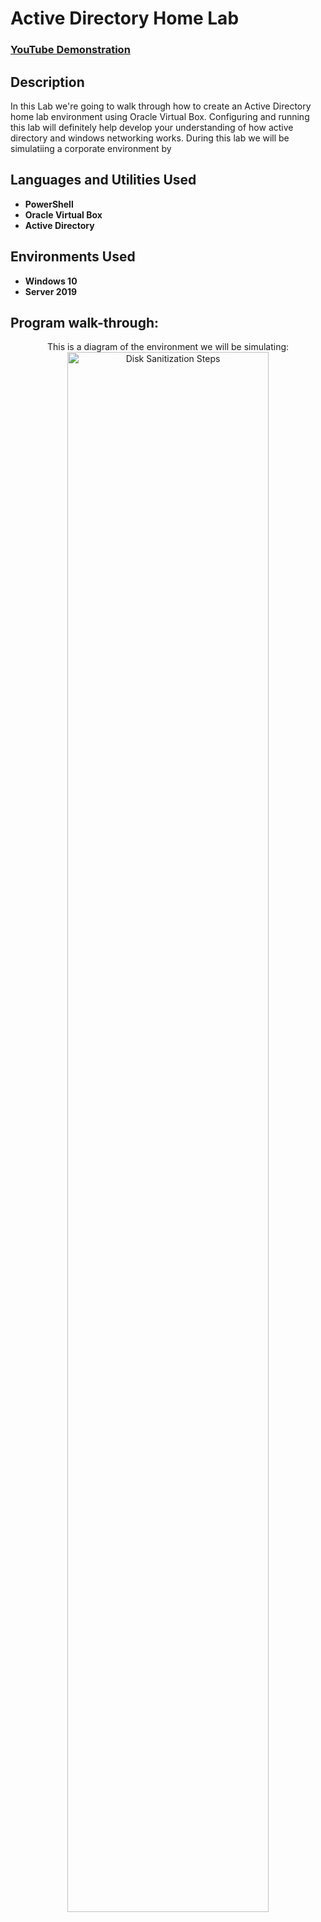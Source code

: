 <h1>Active Directory Home Lab</h1>

 ### [YouTube Demonstration](https://youtu.be/7eJexJVCqJo)

<h2>Description</h2>
In this Lab we're going to walk through how to create an Active Directory home lab environment using Oracle Virtual Box. Configuring and running this lab will definitely help develop your understanding of how active directory and windows networking works. During this lab we will be simulatiing a corporate environment by 
<br />


<h2>Languages and Utilities Used</h2>

- <b>PowerShell</b> 
- <b>Oracle Virtual Box</b>
- <b>Active Directory</b>

<h2>Environments Used </h2>

- <b>Windows 10</b> 
- <b>Server 2019</b> 

<h2>Program walk-through:</h2>

<p align="center">
This is a diagram of the environment we will be simulating: <br/>
<img src="https://i.imgur.com/JVLb2sJ.png" height="80%" width="80%" alt="Disk Sanitization Steps"/>
